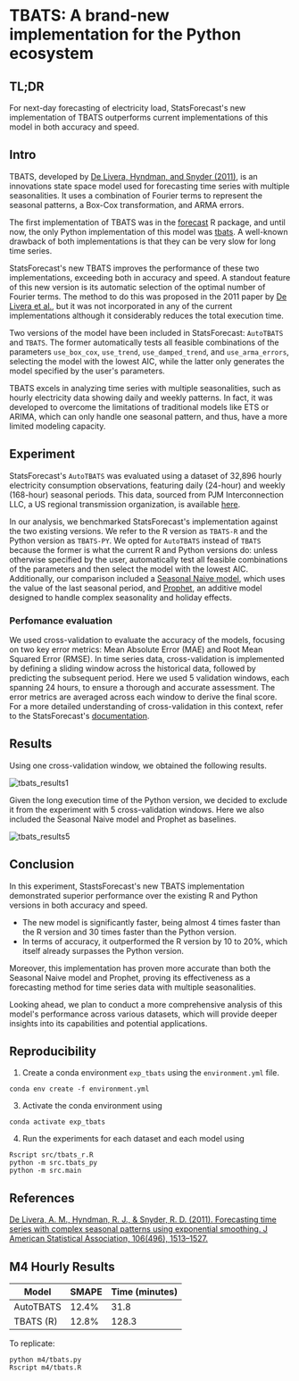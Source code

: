 # TBATS: A brand-new implementation for the Python ecosystem

## TL;DR 
For next-day forecasting of electricity load, StatsForecast's new implementation of TBATS outperforms current implementations of this model in both accuracy and speed.

## Intro 
TBATS, developed by [De Livera, Hyndman, and Snyder (2011)](https://www.robjhyndman.com/papers/ComplexSeasonality.pdf), is an innovations state space model used for forecasting time series with multiple seasonalities. It uses a combination of Fourier terms to represent the seasonal patterns, a Box-Cox transformation, and ARMA errors. 

The first implementation of TBATS was in the [forecast](https://pkg.robjhyndman.com/forecast/reference/tbats.html) R package, and until now, the only Python implementation of this model was [tbats](https://github.com/intive-DataScience/tbats). A well-known drawback of both implementations is that they can be very slow for long time series. 

StatsForecast's new TBATS improves the performance of these two implementations, exceeding both in accuracy and speed. A standout feature of this new version is its automatic selection of the optimal number of Fourier terms. The method to do this was proposed in the 2011 paper by [De Livera et al.](https://www.robjhyndman.com/papers/ComplexSeasonality.pdf), but it was not incorporated in any of the current implementations although it considerably reduces the total execution time. 

Two versions of the model have been included in StatsForecast: `AutoTBATS` and `TBATS`. The former automatically tests all feasible combinations of the parameters `use_box_cox`, `use_trend`, `use_damped_trend`, and `use_arma_errors`, selecting the model with the lowest AIC, while the latter only generates the model specified by the user's parameters.

TBATS excels in analyzing time series with multiple seasonalities, such as hourly electricity data showing daily and weekly patterns. In fact, it was developed to overcome the limitations of traditional models like ETS or ARIMA, which can only handle one seasonal pattern, and thus, have a more limited modeling capacity.

## Experiment 

StatsForecast's `AutoTBATS` was evaluated using a dataset of 32,896 hourly electricity consumption observations, featuring daily (24-hour) and weekly (168-hour) seasonal periods. This data, sourced from PJM Interconnection LLC, a US regional transmission organization, is available [here](https://raw.githubusercontent.com/panambY/Hourly_Energy_Consumption/master/data/PJM_Load_hourly.csv.). 

In our analysis, we benchmarked StatsForecast's implementation against the two existing versions. We refer to the R version as `TBATS-R` and the Python version as `TBATS-PY`. We opted for `AutoTBATS` instead of `TBATS` because the former is what the current R and Python versions do: unless otherwise specified by the user, automatically test all feasible combinations of the parameters and then select the model with the lowest AIC. Additionally, our comparison included a [Seasonal Naive model](https://nixtlaverse.nixtla.io/statsforecast/src/core/models.html#seasonalnaive), which uses the value of the last seasonal period, and [Prophet](https://facebook.github.io/prophet/), an additive model designed to handle complex seasonality and holiday effects. 


### Perfomance evaluation 

We used cross-validation to evaluate the accuracy of the models, focusing on two key error metrics: Mean Absolute Error (MAE) and Root Mean Squared Error (RMSE). In time series data, cross-validation is implemented by defining a sliding window across the historical data, followed by predicting the subsequent period. Here we used 5 validation windows, each spanning 24 hours, to ensure a thorough and accurate assessment. The error metrics are averaged across each window to derive the final score. For a more detailed understanding of cross-validation in this context, refer to the StatsForecast's [documentation](https://nixtlaverse.nixtla.io/statsforecast/docs/tutorials/crossvalidation.html).

## Results 

Using one cross-validation window, we obtained the following results. 

![tbats_results1](https://github.com/Nixtla/statsforecast/assets/47995617/41e2f738-011e-4299-9c9b-8a1913ab6f06)

Given the long execution time of the Python version, we decided to exclude it from the experiment with 5 cross-validation windows. Here we also included the Seasonal Naive model and Prophet as baselines. 

![tbats_results5](https://github.com/Nixtla/statsforecast/assets/47995617/e73a7ca6-132e-45c8-bdfa-e4f0aa412eec)

## Conclusion 

In this experiment, StastsForecast's new TBATS implementation demonstrated superior performance over the existing R and Python versions in both accuracy and speed.

- The new model is significantly faster, being almost 4 times faster than the R version and 30 times faster than the Python version.
- In terms of accuracy, it outperformed the R version by 10 to 20%, which itself already surpasses the Python version.

Moreover, this implementation has proven more accurate than both the Seasonal Naive model and Prophet, proving its effectiveness as a forecasting method for time series data with multiple seasonalities.

Looking ahead, we plan to conduct a more comprehensive analysis of this model's performance across various datasets, which will provide deeper insights into its capabilities and potential applications.

## Reproducibility

1. Create a conda environment `exp_tbats` using the `environment.yml` file.
  ```shell
  conda env create -f environment.yml
  ```

3. Activate the conda environment using 
  ```shell
  conda activate exp_tbats
  ```

4. Run the experiments for each dataset and each model using 
  ```shell
  Rscript src/tbats_r.R
  python -m src.tbats_py
  python -m src.main
  ```

## References 

[De Livera, A. M., Hyndman, R. J., & Snyder, R. D. (2011). Forecasting time series with complex seasonal patterns using exponential smoothing. J American Statistical Association, 106(496), 1513–1527.](https://www.robjhyndman.com/papers/ComplexSeasonality.pdf)


## M4 Hourly Results
| Model    | SMAPE | Time (minutes) |
| -------- | ----- | -------------- |
| AutoTBATS| 12.4% | 31.8           |
| TBATS (R)| 12.8% | 128.3          |

To replicate:
```shell
python m4/tbats.py
Rscript m4/tbats.R
```
